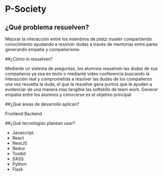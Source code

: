 # P-Society

## ¿Qué problema resuelven?

Mejorar la interacción entre los miembros de platzi master 
compartiendo conocimiento ayudando a resolver dudas a través 
de mentorías entre pares generando empatía y compañerismo.

##¿Cómo lo resuelven? 

Mediante un sistema de preguntas, los alumnos resuelven las dudas de
sus compañeros ya sea en texto o mediante vídeo conferencia buscando la
interacción real y comprometida a resolver las dudas de los compañeros
una vez resuelta la duda, el que la resuelve gana puntos que le ayuden
a evidenciar de una manera mas tangible las softskills de team work.
Generar empatia entre los alumnos y conocerse es el objetivo principal

##¿Qué áreas de desarrollo aplican? 

Frontend
Backend

##¿Qué tecnologías planean usar?

* Javascript 
* React 
* NextJS 
* Redux 
* Toolkit 
* SASS 
* Python 
* Flask
